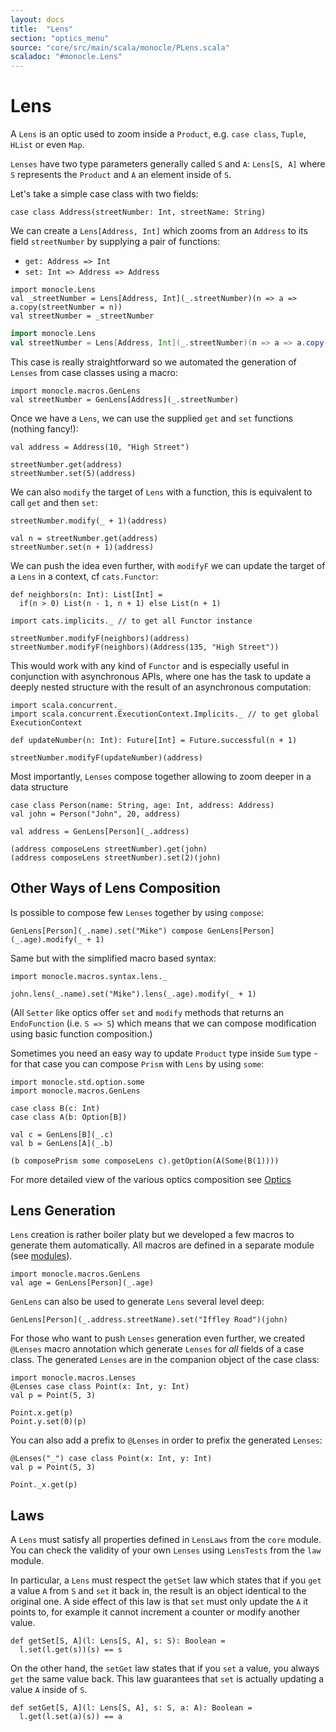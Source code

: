 ```yaml
---
layout: docs
title:  "Lens"
section: "optics_menu"
source: "core/src/main/scala/monocle/PLens.scala"
scaladoc: "#monocle.Lens"
---
```

# Lens

A `Lens` is an optic used to zoom inside a `Product`, e.g. `case class`, `Tuple`, `HList` or even `Map`.

`Lenses` have two type parameters generally called `S` and `A`: `Lens[S, A]` where `S` represents the `Product` and `A` an element inside of `S`.

Let's take a simple case class with two fields:

```tut:silent
case class Address(streetNumber: Int, streetName: String)
```

We can create a `Lens[Address, Int]` which zooms from an `Address` to its field `streetNumber` by supplying a pair of functions:

*   `get: Address => Int`
*   `set: Int => Address => Address`

```tut:silent:invisible
import monocle.Lens
val _streetNumber = Lens[Address, Int](_.streetNumber)(n => a => a.copy(streetNumber = n))
val streetNumber = _streetNumber
```

```scala
import monocle.Lens
val streetNumber = Lens[Address, Int](_.streetNumber)(n => a => a.copy(streetNumber = n))
```

This case is really straightforward so we automated the generation of `Lenses` from case classes using a macro:

```tut:silent
import monocle.macros.GenLens
val streetNumber = GenLens[Address](_.streetNumber)
```

Once we have a `Lens`, we can use the supplied `get` and `set` functions (nothing fancy!):

```tut:book
val address = Address(10, "High Street")

streetNumber.get(address)
streetNumber.set(5)(address)
```

We can also `modify` the target of `Lens` with a function, this is equivalent to call `get` and then `set`:

```tut:book
streetNumber.modify(_ + 1)(address)

val n = streetNumber.get(address)
streetNumber.set(n + 1)(address)
```

We can push the idea even further, with `modifyF` we can update the target of a `Lens` in a context, cf `cats.Functor`:

```tut:silent
def neighbors(n: Int): List[Int] =
  if(n > 0) List(n - 1, n + 1) else List(n + 1)

import cats.implicits._ // to get all Functor instance
```

```tut
streetNumber.modifyF(neighbors)(address)
streetNumber.modifyF(neighbors)(Address(135, "High Street"))
```

This would work with any kind of `Functor` and is especially useful in conjunction with asynchronous APIs, 
where one has the task to update a deeply nested structure with the result of an asynchronous computation:

```tut:silent
import scala.concurrent._
import scala.concurrent.ExecutionContext.Implicits._ // to get global ExecutionContext

def updateNumber(n: Int): Future[Int] = Future.successful(n + 1)
```

```tut:book
streetNumber.modifyF(updateNumber)(address)
```

Most importantly, `Lenses` compose together allowing to zoom deeper in a data structure

```tut:silent
case class Person(name: String, age: Int, address: Address)
val john = Person("John", 20, address)

val address = GenLens[Person](_.address)
```

```tut:book
(address composeLens streetNumber).get(john)
(address composeLens streetNumber).set(2)(john)
```

## Other Ways of Lens Composition

Is possible to compose few `Lenses` together by using `compose`:

```tut:silent
GenLens[Person](_.name).set("Mike") compose GenLens[Person](_.age).modify(_ + 1)
```

Same but with the simplified macro based syntax:

```tut:silent
import monocle.macros.syntax.lens._

john.lens(_.name).set("Mike").lens(_.age).modify(_ + 1)
```

(All `Setter` like optics offer `set` and `modify` methods that returns an `EndoFunction` (i.e. `S => S`) which means that we can compose modification using basic function composition.)

Sometimes you need an easy way to update `Product` type inside
`Sum` type - for that case you can compose `Prism` with `Lens` by using `some`:

```tut:book
import monocle.std.option.some
import monocle.macros.GenLens

case class B(c: Int)
case class A(b: Option[B])

val c = GenLens[B](_.c)
val b = GenLens[A](_.b)

(b composePrism some composeLens c).getOption(A(Some(B(1))))
```

For more detailed view of the various optics composition see [Optics](../optics.html)

## Lens Generation

`Lens` creation is rather boiler platy but we developed a few macros to generate them automatically. All macros
are defined in a separate module (see [modules](../modules.html)).

```tut:silent
import monocle.macros.GenLens
val age = GenLens[Person](_.age)
```

`GenLens` can also be used to generate `Lens` several level deep:

```tut
GenLens[Person](_.address.streetName).set("Iffley Road")(john)
```

For those who want to push `Lenses` generation even further, we created `@Lenses` macro annotation which generate
`Lenses` for *all* fields of a case class. The generated `Lenses` are in the companion object of the case class:

```tut:silent
import monocle.macros.Lenses
@Lenses case class Point(x: Int, y: Int)
val p = Point(5, 3)
```

```tut:book
Point.x.get(p)
Point.y.set(0)(p)
```

You can also add a prefix to `@Lenses` in order to prefix the generated `Lenses`: 

```tut:silent
@Lenses("_") case class Point(x: Int, y: Int)
val p = Point(5, 3)
```

```tut:book
Point._x.get(p)
```

## Laws

A `Lens` must satisfy all properties defined in `LensLaws` from the `core` module.
You can check the validity of your own `Lenses` using `LensTests` from the `law` module.

In particular, a `Lens` must respect the `getSet` law which states that if you `get` a value `A` from `S` and 
`set` it back in, the result is an object identical to the original one. A side effect of this law is that `set` 
must only update the `A` it points to, for example it cannot increment a counter or modify another value.

```tut:silent
def getSet[S, A](l: Lens[S, A], s: S): Boolean =
  l.set(l.get(s))(s) == s
```

On the other hand, the `setGet` law states that if you `set` a value, you always `get` the same value back. 
This law guarantees that `set` is actually updating a value `A` inside of `S`.

```tut:silent
def setGet[S, A](l: Lens[S, A], s: S, a: A): Boolean =
  l.get(l.set(a)(s)) == a
```

